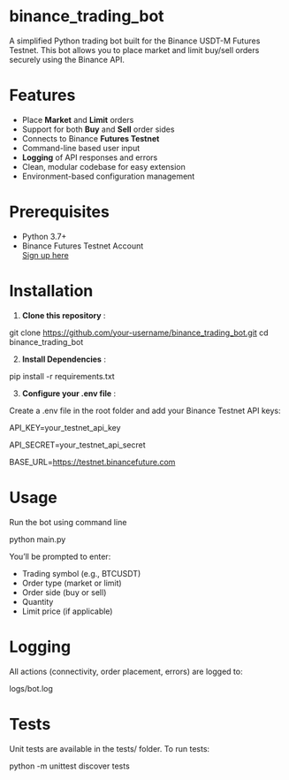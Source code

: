 # binance_trading_bot
A simplified Python trading bot built for the Binance USDT-M Futures Testnet. This bot allows you to place market and limit buy/sell orders securely using the Binance API.



# Features

- Place **Market** and **Limit** orders
- Support for both **Buy** and **Sell** order sides
- Connects to Binance **Futures Testnet**
- Command-line based user input
- **Logging** of API responses and errors
- Clean, modular codebase for easy extension
- Environment-based configuration management



# Prerequisites

- Python 3.7+
- Binance Futures Testnet Account  
    [Sign up here](https://testnet.binancefuture.com/en/futures/BTCUSDT)



# Installation

1. **Clone this repository** : 

git clone https://github.com/your-username/binance_trading_bot.git
cd binance_trading_bot

2. **Install Dependencies** : 

pip install -r requirements.txt

3. **Configure your .env file** :

Create a .env file in the root folder and add your Binance Testnet API keys:

API_KEY=your_testnet_api_key

API_SECRET=your_testnet_api_secret

BASE_URL=https://testnet.binancefuture.com



# Usage

Run the bot using command line

python main.py


You’ll be prompted to enter:

- Trading symbol (e.g., BTCUSDT)
- Order type (market or limit)
- Order side (buy or sell)
- Quantity
- Limit price (if applicable)



# Logging 

All actions (connectivity, order placement, errors) are logged to:

logs/bot.log



# Tests

Unit tests are available in the tests/ folder. To run tests:

python -m unittest discover tests